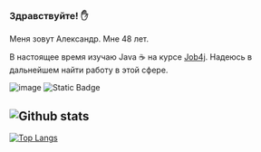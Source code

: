 ### Здравствуйте! :hand:
Меня зовут Александр. Мне 48 лет.

В настоящее время изучаю Java ☕ на курсе [Job4j](https://job4j.ru/). Надеюсь в дальнейшем найти работу в этой сфере.



![image](https://github.com/ShurikElabuga/ShurikElabuga/assets/124162973/4dcefa21-5df8-4554-945b-52ee907a9535)
![Static Badge](https://img.shields.io/badge/java-%3E%3D%208-orange)


![Github stats](https://github-readme-stats.vercel.app/api?username=ShurikElabuga&hide=stars,prs,issues,contribs)
-
[![Top Langs](https://github-readme-stats.vercel.app/api/top-langs/?username=ShurikElabuga&layout=compact)](https://github.com/ShurekElabuga/github-readme-stats)


<!--
**ShurikElabuga/ShurikElabuga** is a ✨ _special_ ✨ repository because its `README.md` (this file) appears on your GitHub profile.

Here are some ideas to get you started:

- 🔭 I’m currently working on ...
- 🌱 I’m currently learning ...
- 👯 I’m looking to collaborate on ...
- 🤔 I’m looking for help with ...
- 💬 Ask me about ...
- 📫 How to reach me: ...
- 😄 Pronouns: ...
- ⚡ Fun fact: ...
-->
